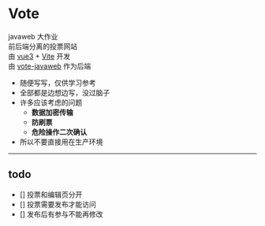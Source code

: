 # Vote
javaweb 大作业  
前后端分离的投票网站  
由 [vue3](https://v3.cn.vuejs.org/) + [Vite](https://vitejs.cn/) 开发  
由 [vote-javaweb](https://github.com/ltxhhz/vote-javaweb) 作为后端

* 随便写写，仅供学习参考
* 全部都是边想边写，没过脑子
* 许多应该考虑的问题
  * **数据加密传输**
  * **防刷票**
  * **危险操作二次确认**
* 所以不要直接用在生产环境

---
## todo
- [] 投票和编辑页分开  
- [] 投票需要发布才能访问
- [] 发布后有参与不能再修改